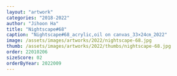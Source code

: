 ```yaml
---
layout: "artwork"
categories: "2018-2022"
author: "Jihoon Ha"
title: "Nightscape#68"
caption: "Nightscape#68_acrylic,oil on canvas_33×24㎝_2022"
image: /assets/images/artworks/2022/nightscape-68.jpg
thumb: /assets/images/artworks/2022/thumbs/nightscape-68.jpg
order: 22010206
sizeScore: 02
orderByYear: 2022009
---
```


